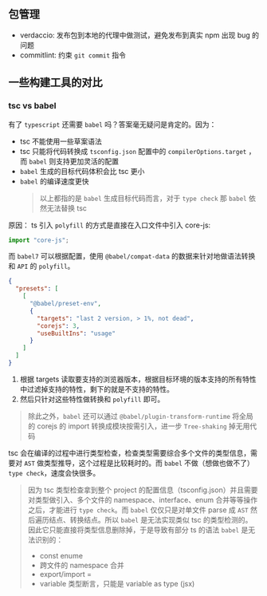 ## 包管理

- verdaccio: 发布包到本地的代理中做测试，避免发布到真实 npm 出现 bug 的问题
- commitlint: 约束 `git commit` 指令

## 一些构建工具的对比

### tsc vs babel

有了 `typescript` 还需要 `babel` 吗？答案毫无疑问是肯定的。因为：

- tsc 不能使用一些草案语法
- tsc 只能将代码转换成 `tsconfig.json` 配置中的 `compilerOptions.target` ，而 `babel` 则支持更加灵活的配置
- `babel` 生成的目标代码体积会比 tsc 更小
- `babel` 的编译速度更快
  > 以上都指的是 `babel` 生成目标代码而言，对于 `type check` 那 `babel` 依然无法替换 tsc

原因：
ts 引入 `polyfill` 的方式是直接在入口文件中引入 core-js:

```js
import "core-js";
```

而 `babel7` 可以根据配置，使用 `@babel/compat-data` 的数据来针对地做语法转换和 `API` 的 `polyfill`。

```json
{
  "presets": [
    [
      "@babel/preset-env",
      {
        "targets": "last 2 version, > 1%, not dead",
        "corejs": 3,
        "useBuiltIns": "usage"
      }
    ]
  ]
}
```

1. 根据 targets 读取要支持的浏览器版本，根据目标环境的版本支持的所有特性中过滤掉支持的特性，剩下的就是不支持的特性。
2. 然后只针对这些特性做转换和 `polyfill` 即可。

> 除此之外，`babel` 还可以通过 `@babel/plugin-transform-runtime` 将全局的 corejs 的 import 转换成模块按需引入，进一步 `Tree-shaking` 掉无用代码

tsc 会在编译的过程中进行类型检查，检查类型需要综合多个文件的类型信息，需要对 `AST` 做类型推导，这个过程是比较耗时的。而 `babel` 不做（想做也做不了）`type check`，速度会快很多。

> 因为 tsc 类型检查拿到整个 project 的配置信息（tsconfig.json）并且需要对类型做引入、多个文件的 namespace、interface、enum 合并等等操作之后，才能进行 `type check`。而 `babel` 仅仅只是对单文件 parse 成 `AST` 然后遍历结点、转换结点。所以 `babel` 是无法实现类似 tsc 的类型检测的。
> 因此它只能直接将类型信息删除掉，于是导致有部分 ts 的语法 `babel` 是无法识别的：
>
> - const enume
> - 跨文件的 namespace 合并
> - export/import =
> - <type> variable 类型断言，只能是 variable as type (jsx)
